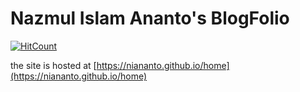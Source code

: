 # Nazmul Islam Ananto's BlogFolio
[![HitCount](http://hits.dwyl.com/niananto/home.svg)](http://hits.dwyl.com/niananto/home)  

the site is hosted at [https://niananto.github.io/home](https://niananto.github.io/home)